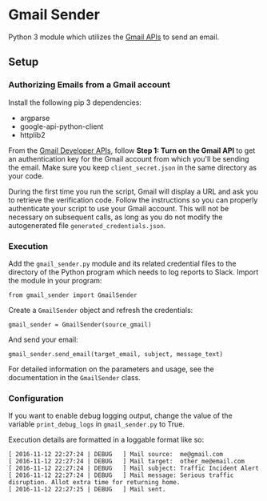 # Gmail Sender

Python 3 module which utilizes the [Gmail APIs](https://developers.google.com/gmail/api/) to send an email.

## Setup

### Authorizing Emails from a Gmail account

Install the following pip 3 dependencies:
* argparse
* google-api-python-client
* httplib2

From the [Gmail Developer APIs](https://developers.google.com/gmail/api/quickstart/python), follow **Step 1: Turn on the Gmail API** to get an authentication key for the Gmail account from which you'll be sending the email. Make sure you keep `client_secret.json` in the same directory as your code.

During the first time you run the script, Gmail will display a URL and ask you to retrieve the verification code. Follow the instructions so you can properly authenticate your script to use your Gmail account. This will not be necessary on subsequent calls, as long as you do not modify the autogenerated file `generated_credentials.json`.

### Execution

Add the `gmail_sender.py` module and its related credential files to the directory of the Python program which needs to log reports to Slack. Import the module in your program:
```
from gmail_sender import GmailSender
```

Create a `GmailSender` object and refresh the credentials:
```
gmail_sender = GmailSender(source_gmail)
```

And send your email:
```
gmail_sender.send_email(target_email, subject, message_text)
```

For detailed information on the parameters and usage, see the documentation in the `GmailSender` class.

### Configuration

If you want to enable debug logging output, change the value of the variable `print_debug_logs` in `gmail_sender.py` to True.

Execution details are formatted in a loggable format like so:
```
[ 2016-11-12 22:27:24 | DEBUG   ] Mail source:  me@gmail.com
[ 2016-11-12 22:27:24 | DEBUG   ] Mail target:  other_me@email.com
[ 2016-11-12 22:27:24 | DEBUG   ] Mail subject: Traffic Incident Alert
[ 2016-11-12 22:27:24 | DEBUG   ] Mail message: Serious traffic disruption. Allot extra time for returning home.
[ 2016-11-12 22:27:25 | DEBUG   ] Mail sent.
```
